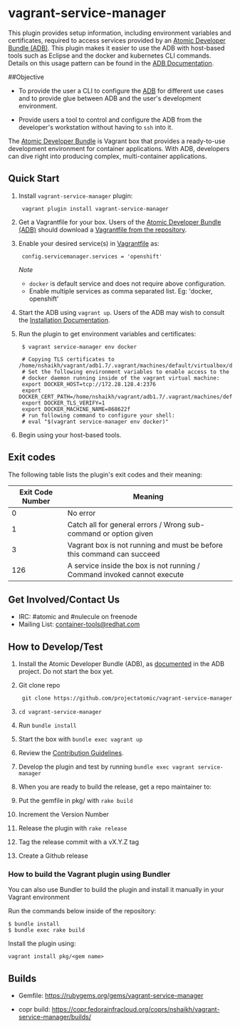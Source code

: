 # vagrant-service-manager

This plugin provides setup information, including environment variables and certificates, required to access services provided by an [Atomic Developer Bundle (ADB)](https://github.com/projectatomic/adb-atomic-developer-bundle).  This plugin makes it easier to use the ADB with host-based tools such as Eclipse and the docker and kubernetes CLI commands.  Details on this usage pattern can be found in the [ADB Documentation](https://github.com/projectatomic/adb-atomic-developer-bundle/blob/master/docs/using.rst).

##Objective

* To provide the user a CLI to configure the
[ADB](https://github.com/projectatomic/adb-atomic-developer-bundle)
for different use cases and to provide glue between ADB and the user's
development environment.

*  Provide users a tool to control and configure the ADB from the
developer's workstation without having to `ssh` into it.

The [Atomic Developer
Bundle](https://github.com/projectatomic/adb-atomic-developer-bundle)
is  Vagrant box that provides a ready-to-use development environment
for container applications. With ADB, developers can dive right into
producing complex, multi-container applications.

## Quick Start

1. Install `vagrant-service-manager` plugin:

        vagrant plugin install vagrant-service-manager

2. Get a Vagrantfile for your box. Users of the
[Atomic Developer Bundle (ADB)](https://github.com/projectatomic/adb-atomic-developer-bundle) should download a [Vagrantfile from the repository](https://github.com/projectatomic/adb-atomic-developer-bundle/tree/master/components).

3. Enable your desired service(s) in [Vagrantfile](Vagrantfile) as:

        config.servicemanager.services = 'openshift'

   *Note*

   * `docker` is default service and does not require above configuration.
   * Enable multiple services as comma separated list. Eg: 'docker, openshift'

5. Start the ADB using `vagrant up`. Users of the ADB may wish to consult the
[Installation Documentation](https://github.com/projectatomic/adb-atomic-developer-bundle/blob/master/docs/installing.rst).

6. Run the plugin to get environment variables and certificates:

        $ vagrant service-manager env docker

        # Copying TLS certificates to /home/nshaikh/vagrant/adb1.7/.vagrant/machines/default/virtualbox/docker
        # Set the following environment variables to enable access to the
        # docker daemon running inside of the vagrant virtual machine:
        export DOCKER_HOST=tcp://172.28.128.4:2376
        export DOCKER_CERT_PATH=/home/nshaikh/vagrant/adb1.7/.vagrant/machines/default/virtualbox/docker
        export DOCKER_TLS_VERIFY=1
        export DOCKER_MACHINE_NAME=868622f
        # run following command to configure your shell:
        # eval "$(vagrant service-manager env docker)"

7. Begin using your host-based tools.

## Exit codes

The following table lists the plugin's exit codes and their meaning:

Exit Code Number | Meaning
---------------  |-------------------------------------------------------------------------
0                | No error
1                | Catch all for general errors / Wrong sub-command or option given
3                | Vagrant box is not running and must be before this command can succeed
126              | A service inside the box is not running / Command invoked cannot execute


## Get Involved/Contact Us

  * IRC: #atomic and #nulecule on freenode
  * Mailing List: container-tools@redhat.com

## How to Develop/Test

1. Install the Atomic Developer Bundle (ADB), as
[documented](https://github.com/projectatomic/adb-atomic-developer-bundle/blob/master/docs/installing.rst)
in the ADB project.  Do not start the box yet.

2. Git clone repo

        git clone https://github.com/projectatomic/vagrant-service-manager

3. `cd vagrant-service-manager`

4. Run `bundle install`

5. Start the box with `bundle exec vagrant up`

6. Review the [Contribution Guidelines](CONTRIBUTING.md).

7. Develop the plugin and test by running `bundle exec vagrant service-manager`

8. When you are ready to build the release, get a repo maintainer to:

  1. Put the gemfile in pkg/ with `rake build`

  2. Increment the Version Number

  3. Release the plugin with `rake release`

  4. Tag the release commit with a vX.Y.Z tag

  5. Create a Github release

### How to build the Vagrant plugin using Bundler

You can also use Bundler to build the plugin and install it manually in
your Vagrant environment

Run the commands below inside of the repository:

```
$ bundle install
$ bundle exec rake build
````

Install the plugin using:

    vagrant install pkg/<gem name>


## Builds

- Gemfile: https://rubygems.org/gems/vagrant-service-manager

- copr build: https://copr.fedorainfracloud.org/coprs/nshaikh/vagrant-service-manager/builds/

